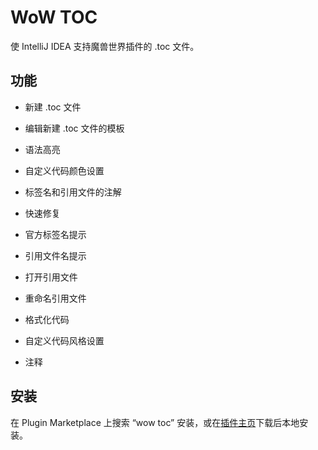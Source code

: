 # WoW TOC

使 IntelliJ IDEA 支持魔兽世界插件的 .toc 文件。

## 功能

- 新建 .toc 文件

- 编辑新建 .toc 文件的模板

- 语法高亮

- 自定义代码颜色设置

- 标签名和引用文件的注解

- 快速修复

- 官方标签名提示

- 引用文件名提示

- 打开引用文件

- 重命名引用文件

- 格式化代码

- 自定义代码风格设置

- 注释

## 安装

在 Plugin Marketplace 上搜索 “wow toc” 安装，或在[插件主页](https://plugins.jetbrains.com/plugin/13375-wow-toc/)下载后本地安装。
